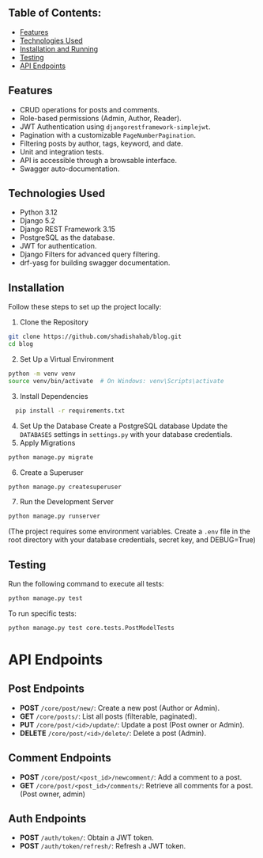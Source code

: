 ## Table of Contents:
- [Features](https://github.com/shadishahab/blog#features)
- [Technologies Used](https://github.com/shadishahab/blog#technologies-used)
- [Installation and Running](https://github.com/shadishahab/blog#installation)
- [Testing](https://github.com/shadishahab/blog#testing)
- [API Endpoints](https://github.com/shadishahab/blog#api-endpoints)

## Features
- CRUD operations for posts and comments.
- Role-based permissions (Admin, Author, Reader).
- JWT Authentication using `djangorestframework-simplejwt`.
- Pagination with a customizable `PageNumberPagination`.
- Filtering posts by author, tags, keyword, and date.
- Unit and integration tests.
- API is accessible through a browsable interface.
- Swagger auto-documentation.

## Technologies Used
- Python 3.12
- Django 5.2
- Django REST Framework 3.15
- PostgreSQL as the database.
- JWT for authentication.
- Django Filters for advanced query filtering.
- drf-yasg for building swagger documentation.

## Installation
Follow these steps to set up the project locally:

1. Clone the Repository
```bash
git clone https://github.com/shadishahab/blog.git
cd blog
```
2. Set Up a Virtual Environment
```bash
python -m venv venv
source venv/bin/activate  # On Windows: venv\Scripts\activate
```
3. Install Dependencies
```bash
  pip install -r requirements.txt
```
4. Set Up the Database
Create a PostgreSQL database
Update the `DATABASES` settings in `settings.py` with your database credentials.
5. Apply Migrations
```bash
python manage.py migrate
```
6. Create a Superuser
```bash
python manage.py createsuperuser
```
7. Run the Development Server
```bash
python manage.py runserver
```
(The project requires some environment variables. Create a `.env` file in the root directory with your database credentials, secret key, and DEBUG=True)

## Testing
Run the following command to execute all tests:
```bash
python manage.py test
```
To run specific tests:
```bash
python manage.py test core.tests.PostModelTests
```
# API Endpoints

## Post Endpoints
- **POST** `/core/post/new/`: Create a new post (Author or Admin).
- **GET** `/core/posts/`: List all posts (filterable, paginated).
- **PUT** `/core/post/<id>/update/`: Update a post (Post owner or Admin).
- **DELETE** `/core/post/<id>/delete/`: Delete a post (Admin).
  
## Comment Endpoints
- **POST** `/core/post/<post_id>/newcomment/`: Add a comment to a post.
- **GET** `/core/post/<post_id>/comments/`: Retrieve all comments for a post. (Post owner, admin)

## Auth Endpoints
- **POST** `/auth/token/`: Obtain a JWT token.
- **POST** `/auth/token/refresh/`: Refresh a JWT token.
